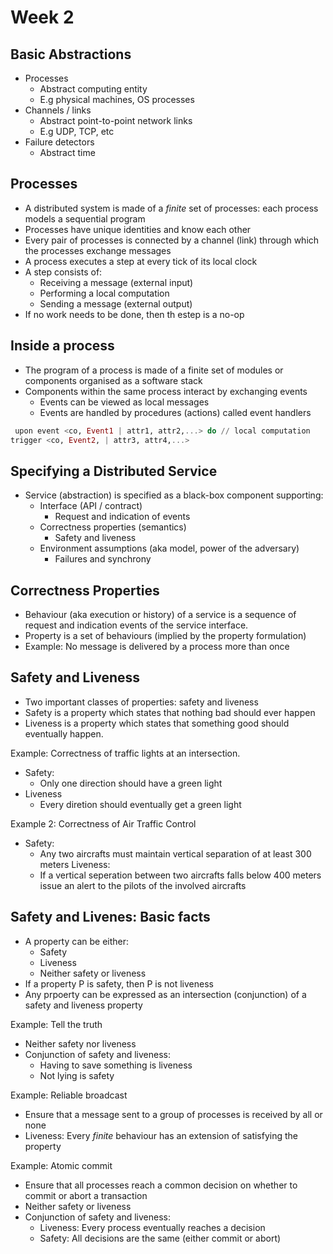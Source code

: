 # Week 2

## Basic Abstractions
- Processes
  - Abstract computing entity
  - E.g physical machines, OS processes
- Channels / links
  - Abstract point-to-point network links
  - E.g UDP, TCP, etc
- Failure detectors
  - Abstract time


## Processes
- A distributed system is made of a *finite* set of processes: each process models a sequential program
- Processes have unique identities and know each other
- Every pair of processes is connected by a channel (link) through which the processes exchange messages
- A process executes a step at every tick of its local clock
- A step consists of:
  - Receiving a message (external input)
  - Performing a local computation
  - Sending a message (external output)
- If no work needs to be done, then th estep is a no-op

## Inside a process
- The program of a process is made of a finite set of modules or components organised as a software stack
- Components within the same process interact by exchanging events
  - Events can be viewed as local messages
  - Events are handled by procedures (actions) called event handlers

```elixir
 upon event <co, Event1 | attr1, attr2,...> do // local computation
trigger <co, Event2, | attr3, attr4,...>
```

## Specifying a Distributed Service
- Service (abstraction) is specified as a black-box component supporting:
  - Interface (API / contract)
    - Request and indication of events
  - Correctness properties (semantics)
    - Safety and liveness
  - Environment assumptions (aka model, power of the adversary)
    - Failures and synchrony

## Correctness Properties

- Behaviour (aka execution or history) of a service is a sequence of request and indication events of the service interface.
- Property is a set of behaviours (implied by the property formulation)
- Example: No message is delivered by a process more than once

## Safety and Liveness
- Two important classes of properties: safety and liveness
- Safety is a property which states that nothing bad should ever happen
- Liveness is a property which states that something good should eventually happen.

Example: Correctness of traffic lights at an intersection.
- Safety:
  - Only one direction should have a green light
- Liveness
  - Every diretion should eventually get a green light

Example 2: Correctness of Air Traffic Control
- Safety:
  - Any two aircrafts must maintain vertical separation of at least 300 meters
Liveness:
  - If a vertical seperation between two aircrafts falls below 400 meters issue an alert to the pilots of the involved aircrafts

## Safety and Livenes: Basic facts
- A property can be either:
  - Safety
  - Liveness
  - Neither safety or liveness
- If a property P is safety, then P is not liveness
- Any prpoerty can be expressed as an intersection (conjunction) of a safety and liveness property

Example: Tell the truth
- Neither safety nor liveness
- Conjunction of safety and liveness:
  - Having to save something is liveness
  - Not lying is safety

Example: Reliable broadcast
- Ensure that a message sent to a group of processes is received by all or none
- Liveness: Every *finite* behaviour has an extension of satisfying the property

Example: Atomic commit
- Ensure that all processes reach a common decision on whether to commit or abort a transaction
- Neither safety or liveness
- Conjunction of safety and liveness:
  - Liveness: Every process eventually reaches a decision
  - Safety: All decisions are the same (either commit or abort)

